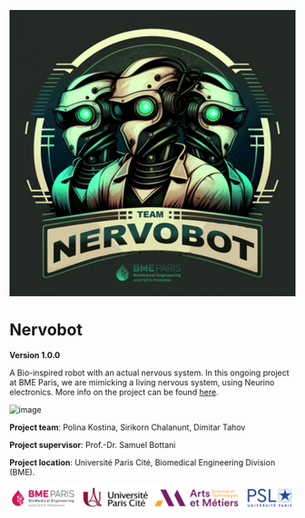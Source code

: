 

![image](Gallery/NERVOBOT_LOGO.png)

# Nervobot
 
 **Version 1.0.0**

A Bio-inspired robot with an actual nervous system. In this ongoing project at BME Paris, we are mimicking a living nervous system, using Neurino electronics. More info on the project can be found [here](https://wiki.bme-paris.com/2023-project07/tiki-index.php?page=HomePage).


![image](Gallery/2B95CE67-4B55-4742-8BEE-48936455EB7E_1_201_a.png)




**Project team**: Polina Kostina, Sirikorn Chalanunt, Dimitar Tahov

**Project supervisor**: Prof.-Dr. Samuel Bottani
 
**Project location**: Université Paris Cité, Biomedical Engineering Division (BME).

![image](Gallery/UniversiteParisCite_logo_horizontal_couleur_RVB.png)

